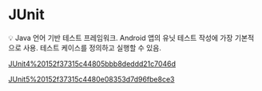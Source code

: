 # JUnit

<aside>
💡 Java 언어 기반 테스트 프레임워크.
Android 앱의 유닛 테스트 작성에 가장 기본적으로 사용.
테스트 케이스를 정의하고 실행할 수 있음.

</aside>

[JUnit4%20152f37315c44805bbb8deddd21c7046d](JUnit4%20152f37315c44805bbb8deddd21c7046d)

[JUnit5%20152f37315c4480e08353d7d96fbe8ce3](JUnit5%20152f37315c4480e08353d7d96fbe8ce3)